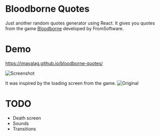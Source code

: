 # Bloodborne Quotes
Just another random quotes generator using React.
It gives you quotes from the game [Bloodborne](https://en.wikipedia.org/wiki/Bloodborne) developed by FromSoftware.

# Demo

https://jmayalag.github.io/bloodborne-quotes/

![Screenshot](http://i.imgur.com/bu5TiCm.jpg)

It was inspired by the loading screen from the game.
![Original](http://i.imgur.com/ZZ4dCny.jpg)

# TODO
- Death screen
- Sounds
- Transitions